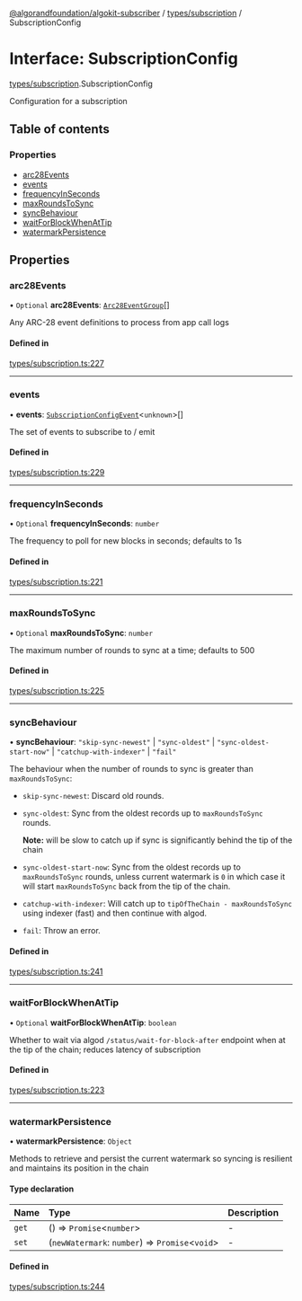[@algorandfoundation/algokit-subscriber](../README.md) / [types/subscription](../modules/types_subscription.md) / SubscriptionConfig

# Interface: SubscriptionConfig

[types/subscription](../modules/types_subscription.md).SubscriptionConfig

Configuration for a subscription

## Table of contents

### Properties

- [arc28Events](types_subscription.SubscriptionConfig.md#arc28events)
- [events](types_subscription.SubscriptionConfig.md#events)
- [frequencyInSeconds](types_subscription.SubscriptionConfig.md#frequencyinseconds)
- [maxRoundsToSync](types_subscription.SubscriptionConfig.md#maxroundstosync)
- [syncBehaviour](types_subscription.SubscriptionConfig.md#syncbehaviour)
- [waitForBlockWhenAtTip](types_subscription.SubscriptionConfig.md#waitforblockwhenattip)
- [watermarkPersistence](types_subscription.SubscriptionConfig.md#watermarkpersistence)

## Properties

### arc28Events

• `Optional` **arc28Events**: [`Arc28EventGroup`](types_subscription.Arc28EventGroup.md)[]

Any ARC-28 event definitions to process from app call logs

#### Defined in

[types/subscription.ts:227](https://github.com/algorandfoundation/algokit-subscriber-ts/blob/main/src/types/subscription.ts#L227)

___

### events

• **events**: [`SubscriptionConfigEvent`](types_subscription.SubscriptionConfigEvent.md)\<`unknown`\>[]

The set of events to subscribe to / emit

#### Defined in

[types/subscription.ts:229](https://github.com/algorandfoundation/algokit-subscriber-ts/blob/main/src/types/subscription.ts#L229)

___

### frequencyInSeconds

• `Optional` **frequencyInSeconds**: `number`

The frequency to poll for new blocks in seconds; defaults to 1s

#### Defined in

[types/subscription.ts:221](https://github.com/algorandfoundation/algokit-subscriber-ts/blob/main/src/types/subscription.ts#L221)

___

### maxRoundsToSync

• `Optional` **maxRoundsToSync**: `number`

The maximum number of rounds to sync at a time; defaults to 500

#### Defined in

[types/subscription.ts:225](https://github.com/algorandfoundation/algokit-subscriber-ts/blob/main/src/types/subscription.ts#L225)

___

### syncBehaviour

• **syncBehaviour**: ``"skip-sync-newest"`` \| ``"sync-oldest"`` \| ``"sync-oldest-start-now"`` \| ``"catchup-with-indexer"`` \| ``"fail"``

The behaviour when the number of rounds to sync is greater than `maxRoundsToSync`:
 * `skip-sync-newest`: Discard old rounds.
 * `sync-oldest`: Sync from the oldest records up to `maxRoundsToSync` rounds.

   **Note:** will be slow to catch up if sync is significantly behind the tip of the chain
 * `sync-oldest-start-now`: Sync from the oldest records up to `maxRoundsToSync` rounds, unless
   current watermark is `0` in which case it will start `maxRoundsToSync` back from the tip of the chain.
 * `catchup-with-indexer`: Will catch up to `tipOfTheChain - maxRoundsToSync` using indexer (fast) and then
   continue with algod.
 * `fail`: Throw an error.

#### Defined in

[types/subscription.ts:241](https://github.com/algorandfoundation/algokit-subscriber-ts/blob/main/src/types/subscription.ts#L241)

___

### waitForBlockWhenAtTip

• `Optional` **waitForBlockWhenAtTip**: `boolean`

Whether to wait via algod `/status/wait-for-block-after` endpoint when at the tip of the chain; reduces latency of subscription

#### Defined in

[types/subscription.ts:223](https://github.com/algorandfoundation/algokit-subscriber-ts/blob/main/src/types/subscription.ts#L223)

___

### watermarkPersistence

• **watermarkPersistence**: `Object`

Methods to retrieve and persist the current watermark so syncing is resilient and maintains
its position in the chain

#### Type declaration

| Name | Type | Description |
| :------ | :------ | :------ |
| `get` | () => `Promise`\<`number`\> | - |
| `set` | (`newWatermark`: `number`) => `Promise`\<`void`\> | - |

#### Defined in

[types/subscription.ts:244](https://github.com/algorandfoundation/algokit-subscriber-ts/blob/main/src/types/subscription.ts#L244)
